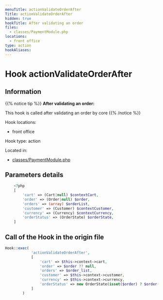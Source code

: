 ```yaml
---
menuTitle: actionValidateOrderAfter
Title: actionValidateOrderAfter
hidden: true
hookTitle: After validating an order
files:
  - classes/PaymentModule.php
locations:
  - front office
type: action
hookAliases:
---
```


# Hook actionValidateOrderAfter

## Information

{{% notice tip %}}
**After validating an order:** 

This hook is called after validating an order by core
{{% /notice %}}

Hook locations: 
  - front office

Hook type: action

Located in: 
  - [classes/PaymentModule.php](https://github.com/PrestaShop/PrestaShop/blob/8.0.x/classes/PaymentModule.php)

## Parameters details

```php
    <?php
    [
        'cart' => (Cart|null) $contextCart,
        'order' => (Order|null) $order,
        'orders' => (array) $orderList,
        'customer' => (Customer) $contextCustomer,
        'currency' => (Currency) $contextCurrency,
        'orderStatus' => (OrderState) $orderState,
    ]
```

## Call of the Hook in the origin file

```php
Hook::exec(
            'actionValidateOrderAfter',
            [
                'cart' => $this->context->cart,
                'order' => $order ?? null,
                'orders' => $order_list,
                'customer' => $this->context->customer,
                'currency' => $this->context->currency,
                'orderStatus' => new OrderState(isset($order) ? $order->current_state : null),
            ]
        )
```